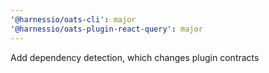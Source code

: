 ```yaml
---
'@harnessio/oats-cli': major
'@harnessio/oats-plugin-react-query': major
---
```


Add dependency detection, which changes plugin contracts
